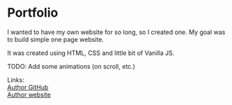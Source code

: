 # Portfolio

I wanted to have my own website for so long, so I created one. My goal was to build simple one page website.

It was created using HTML, CSS and little bit of Vanilla JS.

TODO:
Add some animations (on scroll, etc.)

Links:  
[Author GitHub](https://github.com/Martan03)  
[Author website](https://martan03.github.io/Portfolio/)
